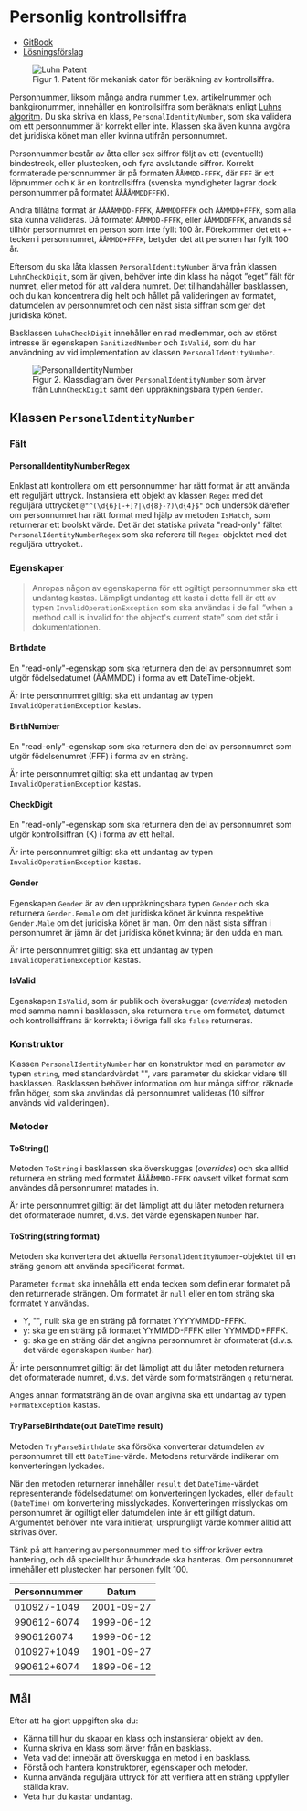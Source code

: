 # Personlig kontrollsiffra

- [GitBook](https://coursepress.gitbook.io/1dv024/ovningsuppgifter/del-2/personlig-kontrollsiffra)
- [Lösningsförslag](https://github.com/1dv024/exercise-solution-proposals/tree/master/exercise-personal-check-digit)

<figure>
<img src="img/luhnPatent.png" alt="Luhn Patent" />
<figcaption>
Figur 1. Patent för mekanisk dator för beräkning av kontrollsiffra.
</figcaption>
</figure>

[Personnummer](http://www.skatteverket.se/download/18.1e6d5f87115319ffba380001857/1359707375938/70408.pdf), liksom många andra nummer t.ex. artikelnummer och bankgironummer, innehåller en kontrollsiffra som beräknats enligt [Luhns algoritm](https://sv.wikipedia.org/wiki/Luhn-algoritmen/ "Läs om Luhn-algoritmen!"). Du ska skriva en klass, `PersonalIdentityNumber`, som ska validera om ett personnummer är korrekt eller inte. Klassen ska även kunna avgöra det juridiska könet man eller kvinna utifrån personnumret.

Personnummer består av åtta eller sex siffror följt av ett (eventuellt) bindestreck, eller plustecken, och fyra avslutande siffror. Korrekt formaterade personnummer är på formaten `ÅÅMMDD-FFFK`, där `FFF` är ett löpnummer och `K` är en kontrollsiffra (svenska myndigheter lagrar dock personnummer på formatet `ÅÅÅÅMMDDFFFK`).

Andra tillåtna format är `ÅÅÅÅMMDD-FFFK`, `ÅÅMMDDFFFK` och `ÅÅMMDD+FFFK`, som alla ska kunna valideras. Då formatet `ÅÅMMDD-FFFK`, eller `ÅÅMMDDFFFK`, används så tillhör personnumret en person som inte fyllt 100 år. Förekommer det ett +-tecken i personnumret, `ÅÅMMDD+FFFK`, betyder det att personen har fyllt 100 år.

Eftersom du ska låta klassen `PersonalIdentityNumber` ärva från klassen `LuhnCheckDigit`, som är given, behöver inte din klass ha något ”eget” fält för numret, eller metod för att validera numret. Det tillhandahåller basklassen, och du kan koncentrera dig helt och hållet på valideringen av formatet, datumdelen av personnumret och den näst sista siffran som ger det juridiska könet.

Basklassen `LuhnCheckDigit` innehåller en rad medlemmar, och av störst intresse är egenskapen `SanitizedNumber` och `IsValid`, som du har användning av vid implementation av klassen `PersonalIdentityNumber`.

<figure>
<img src="img/PersonalIdentityNumber.png" alt="PersonalIdentityNumber" />
<figcaption>
Figur 2. Klassdiagram över <code>PersonalIdentityNumber</code> som ärver från <code>LuhnCheckDigit</code> samt den uppräkningsbara typen <code>Gender</code>.
</figcaption>
</figure>

## Klassen `PersonalIdentityNumber`

### Fält

#### PersonalIdentityNumberRegex

Enklast att kontrollera om ett personnummer har rätt format är att använda ett reguljärt uttryck. Instansiera ett objekt av klassen `Regex` med det reguljära uttrycket `@"^(\d{6}[-+]?|\d{8}-?)\d{4}$"` och undersök därefter om personnumret har rätt format med hjälp av metoden `IsMatch`, som returnerar ett boolskt värde. Det är det statiska privata "read-only" fältet `PersonalIdentityNumberRegex` som ska referera till `Regex`-objektet med det reguljära uttrycket..

### Egenskaper

> Anropas någon av egenskaperna för ett ogiltigt personnummer ska ett undantag kastas. Lämpligt undantag att kasta i detta fall är ett av typen `InvalidOperationException` som ska användas i de fall ”when a method call is invalid for the object's current state” som det står i dokumentationen.

#### Birthdate

En "read-only"-egenskap som ska returnera den del av personnumret som utgör födelsedatumet (ÅÅMMDD) i forma av ett DateTime-objekt.

Är inte personnumret giltigt ska ett undantag av typen `InvalidOperationException` kastas.

#### BirthNumber

En "read-only"-egenskap som ska returnera den del av personnumret som utgör födelsenumret (FFF) i forma av en sträng.

Är inte personnumret giltigt ska ett undantag av typen `InvalidOperationException` kastas.

#### CheckDigit

En "read-only"-egenskap som ska returnera den del av personnumret som utgör kontrollsiffran (K) i forma av ett heltal.

Är inte personnumret giltigt ska ett undantag av typen `InvalidOperationException` kastas.

#### Gender
Egenskapen `Gender` är av den uppräkningsbara typen `Gender` och ska returnera `Gender.Female` om det juridiska könet är kvinna respektive `Gender.Male` om det juridiska könet är man. Om den näst sista siffran i personnumret är jämn är det juridiska könet kvinna; är den udda en man. 

Är inte personnumret giltigt ska ett undantag av typen `InvalidOperationException` kastas.

#### IsValid

Egenskapen `IsValid`, som är publik och överskuggar (_overrides_) metoden med samma namn i basklassen, ska returnera `true` om formatet, datumet och kontrollsiffrans är korrekta; i övriga fall ska `false` returneras.

### Konstruktor
Klassen `PersonalIdentityNumber` har en konstruktor med en parameter av typen `string`, med standardvärdet "", vars parameter du skickar vidare till basklassen. Basklassen behöver information om hur många siffror, räknade från höger, som ska användas då personnumret valideras (10 siffror används vid valideringen).

### Metoder

#### ToString()

Metoden `ToString` i basklassen ska överskuggas (_overrides_) och ska alltid returnera en sträng med formatet `ÅÅÅÅMMDD-FFFK` oavsett vilket format som användes då personnumret matades in.

Är inte personnumret giltigt är det lämpligt att du låter metoden returnera det oformaterade numret, d.v.s. det värde egenskapen `Number` har.

#### ToString(string format)

Metoden ska konvertera det aktuella `PersonalIdentityNumber`-objektet till en sträng genom att använda specificerat format.

Parameter `format` ska innehålla ett enda tecken som definierar formatet på den returnerade strängen. Om formatet är `null` eller en tom sträng ska formatet `Y` användas.
- Y, "", null: ska ge en sträng på formatet YYYYMMDD-FFFK.
- y: ska ge en sträng på formatet YYMMDD-FFFK eller YYMMDD+FFFK.
- g: ska ge en sträng där det angivna personnumret är oformaterat (d.v.s. det värde egenskapen `Number` har).

Är inte personnumret giltigt är det lämpligt att du låter metoden returnera det oformaterade numret, d.v.s. det värde som formatsträngen `g` returnerar.

Anges annan formatsträng än de ovan angivna ska ett undantag av typen `FormatException` kastas.

#### TryParseBirthdate(out DateTime result)

Metoden `TryParseBirthdate` ska försöka konverterar datumdelen av personnumret till ett `DateTime`-värde. Metodens returvärde indikerar om konverteringen lyckades.

När den metoden returnerar innehåller `result` det `DateTime`-värdet representerande födelsedatumet om konverteringen lyckades, eller `default (DateTime)` om konvertering misslyckades. Konverteringen misslyckas om personnumret är ogiltigt eller datumdelen inte är ett giltigt datum. Argumentet behöver inte vara initierat; ursprungligt värde kommer alltid att skrivas över.

Tänk på att hantering av personnummer med tio siffror kräver extra hantering, och då speciellt hur århundrade ska hanteras. Om personnumret innehåller ett plustecken har personen fyllt 100.

| Personnummer | Datum      |
| -------------|------------|
| 010927-1049  | 2001-09-27 |
| 990612-6074  | 1999-06-12 |
| 9906126074   | 1999-06-12 |
| 010927+1049  | 1901-09-27 |
| 990612+6074  | 1899-06-12 |

## Mål

Efter att ha gjort uppgiften ska du:

- Känna till hur du skapar en klass och instansierar objekt av den.
- Kunna skriva en klass som ärver från en basklass.
- Veta vad det innebär att överskugga en metod i en basklass.
- Förstå och hantera konstruktorer, egenskaper och metoder.
- Kunna använda reguljära uttryck för att verifiera att en sträng uppfyller ställda krav.
- Veta hur du kastar undantag.